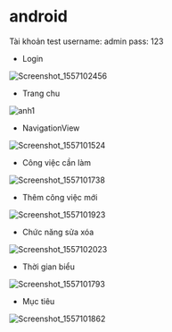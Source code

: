 # android
Tài khoản test username: admin 
               pass: 123

- Login

![Screenshot_1557102456](https://user-images.githubusercontent.com/49577113/57202516-7d71c700-6fd0-11e9-90e8-e96fe4e1f390.png)

- Trang chu

![anh1](https://user-images.githubusercontent.com/49577113/57202360-78137d00-6fce-11e9-966b-8d5e4bef7eff.png)

- NavigationView

![Screenshot_1557101524](https://user-images.githubusercontent.com/49577113/57202379-a85b1b80-6fce-11e9-8dda-0705397f0be5.png)

- Công việc cần làm

![Screenshot_1557101738](https://user-images.githubusercontent.com/49577113/57202393-d6406000-6fce-11e9-946c-45b8d1187f49.png)

- Thêm công việc mới

![Screenshot_1557101923](https://user-images.githubusercontent.com/49577113/57202421-418a3200-6fcf-11e9-96af-8435f5cd71a5.png)

- Chức năng sửa xóa

![Screenshot_1557102023](https://user-images.githubusercontent.com/49577113/57202438-76968480-6fcf-11e9-86e6-dc051563a91c.png)

- Thời gian biểu

![Screenshot_1557101793](https://user-images.githubusercontent.com/49577113/57202405-f2dc9800-6fce-11e9-8220-a347d67deb00.png)

- Mục tiêu

![Screenshot_1557101862](https://user-images.githubusercontent.com/49577113/57202414-19023800-6fcf-11e9-9925-05924a63f1b5.png)
